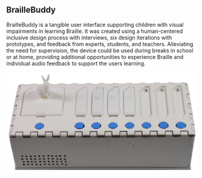 ## BrailleBuddy

BrailleBuddy is a tangible user interface supporting children with visual impairments in learning Braille. It was created using a human-centered inclusive design process with interviews, six design iterations with prototypes, and feedback from experts, students, and teachers. Alleviating the need for supervision, the device could be used during breaks in school or at home, providing additional opportunities to experience Braille and individual audio feedback to support the users learning.

![BrailleBuddy](https://github.com/FlorianLa/BrailleBuddy/blob/main/Photos/BrailleBuddy.jpg)
